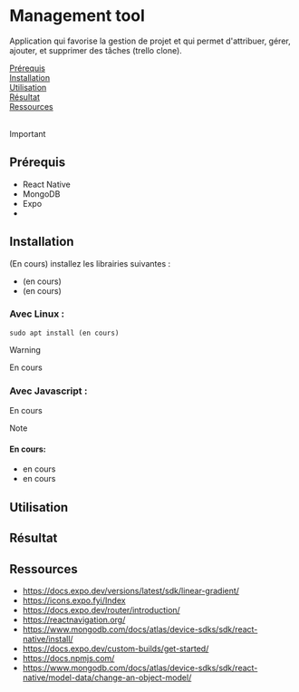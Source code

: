 # Management tool

Application qui favorise la gestion de projet et qui permet d'attribuer, gérer, ajouter, et supprimer des tâches (trello clone). <br>

[Prérequis](#prérequis)<br>
[Installation](#installation)<br>
[Utilisation](#utilisation)<br>
[Résultat](#résultat)<br>
[Ressources](#ressources)<br>
  <br>
>[!IMPORTANT]
>## Prérequis
>- React Native
>- MongoDB
>- Expo
>- 

  
## Installation

(En cours) installez les librairies suivantes : 
- (en cours)
- (en cours)

### __Avec Linux :__ 
``sudo apt install (en cours)``


> [!WARNING]
> En cours <br>


### __Avec Javascript :__ 
En cours

>[!NOTE]
>#### En cours:
> - en cours
> - en cours


## Utilisation

## Résultat

## Ressources

- https://docs.expo.dev/versions/latest/sdk/linear-gradient/
- https://icons.expo.fyi/Index
- https://docs.expo.dev/router/introduction/
- https://reactnavigation.org/
- https://www.mongodb.com/docs/atlas/device-sdks/sdk/react-native/install/
- https://docs.expo.dev/custom-builds/get-started/
- https://docs.npmjs.com/
- https://www.mongodb.com/docs/atlas/device-sdks/sdk/react-native/model-data/change-an-object-model/
